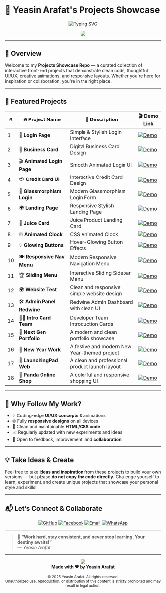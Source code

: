# 🚀 Yeasin Arafat's **Projects Showcase**

<p align="center">
  <img src="https://readme-typing-svg.herokuapp.com?font=Fira+Code&size=28&pause=1000&color=00D8FF&width=600&lines=Welcome+to+Projects+Playground;Crafted+with+❤️+by+Yeasin+Arafat" alt="Typing SVG" />
</p>

<p align="center">
  <img src="https://capsule-render.vercel.app/api?type=waving&color=0:00d8ff,100:0e1538&height=120&section=header&text=✨%20My%20Creative%20Works%20✨&fontSize=30&fontColor=ffffff"/>
</p>

---

## 🧠 **Overview**

Welcome to my **Projects Showcase Repo** — a curated collection of interactive front-end projects that demonstrate clean code, thoughtful UI/UX, creative animations, and responsive layouts. Whether you're here for inspiration or collaboration, you're in the right place.

---

## 🌟 **Featured Projects**

<div align="center">

| #  | 🔥 Project Name              | 🚀 Description                             | 🎬 Demo Link                                                                 |
|----|-----------------------------|--------------------------------------------|------------------------------------------------------------------------------|
| 1  | 🔐 **Login Page**            | Simple & Stylish Login Interface           | [![Demo](https://img.shields.io/badge/Live-Demo-blue?style=for-the-badge)](https://yeasinoncode98.github.io/Showcase_of_Projects/01_Login_Page/) |
| 2  | 💼 **Business Card**         | Digital Business Card Design               | [![Demo](https://img.shields.io/badge/Live-Demo-blue?style=for-the-badge)](https://yeasinoncode98.github.io/Showcase_of_Projects/02_Business_Card/) |
| 3  | 🎬 **Animated Login Page**   | Smooth Animated Login UI                   | [![Demo](https://img.shields.io/badge/Live-Demo-blue?style=for-the-badge)](https://yeasinoncode98.github.io/Showcase_of_Projects/03_Animated_LoginPage/) |
| 4  | 💳 **Credit Card UI**        | Interactive Credit Card Design             | [![Demo](https://img.shields.io/badge/Live-Demo-blue?style=for-the-badge)](https://yeasinoncode98.github.io/Showcase_of_Projects/04_Credit_Card/) |
| 5  | 🧊 **Glassmorphism Login**   | Modern Glassmorphism Login Form            | [![Demo](https://img.shields.io/badge/Live-Demo-blue?style=for-the-badge)](https://yeasinoncode98.github.io/Showcase_of_Projects/05_Modern_Glassmorphism_Login_Form/) |
| 6  | 🌍 **Landing Page**          | Responsive Stylish Landing Page            | [![Demo](https://img.shields.io/badge/Live-Demo-blue?style=for-the-badge)](https://yeasinoncode98.github.io/Showcase_of_Projects/06_Landing_Page_/) |
| 7  | 🧃 **Juice Card**            | Juice Product Landing Card                 | [![Demo](https://img.shields.io/badge/Live-Demo-blue?style=for-the-badge)](https://yeasinoncode98.github.io/Showcase_of_Projects/07_Juice_Card_Landing_Page/) |
| 8  | ⏰ **Animated Clock**        | CSS Animated Clock                         | [![Demo](https://img.shields.io/badge/Live-Demo-blue?style=for-the-badge)](https://yeasinoncode98.github.io/Showcase_of_Projects/08_Animated_Clock/) |
| 9  | 💡 **Glowing Buttons**       | Hover-Glowing Button Effects               | [![Demo](https://img.shields.io/badge/Live-Demo-blue?style=for-the-badge)](https://yeasinoncode98.github.io/Showcase_of_Projects/09_Glowing_Buttons/) |
| 10 | 🍽️ **Responsive Nav Menu**   | Modern Responsive Navigation Menu          | [![Demo](https://img.shields.io/badge/Live-Demo-blue?style=for-the-badge)](https://yeasinoncode98.github.io/Showcase_of_Projects/10_Menu_NavBar_/) |
| 11 | 🏆 **Sliding Menu**          | Interactive Sliding Sidebar Menu           | [![Demo](https://img.shields.io/badge/Live-Demo-blue?style=for-the-badge)](https://yeasinoncode98.github.io/Showcase_of_Projects/11_Sliding_Menu/) |
| 12 | 🌍 **Website Test**          | Clean and responsive simple website design | [![Demo](https://img.shields.io/badge/Live-Demo-blue?style=for-the-badge)](https://yeasinoncode98.github.io/Showcase_of_Projects/12_Website_Test/) |
| 13 | 🛠️ **Admin Panel Redwine**   | Redwine Admin Dashboard with clean UI      | [![Demo](https://img.shields.io/badge/Live-Demo-blue?style=for-the-badge)](https://yeasinoncode98.github.io/Showcase_of_Projects/13_Admin_Panel_Redwine/) |
| 14 | 👨‍💻 **Intro Card Team**       | Developer Team Introduction Cards          | [![Demo](https://img.shields.io/badge/Live-Demo-blue?style=for-the-badge)](https://yeasinoncode98.github.io/Showcase_of_Projects/14_Intro_Card_Team/) |
| 15 | 🚀 **Next Gen Portfolio**    | A modern and clean portfolio showcase      | [![Demo](https://img.shields.io/badge/Live-Demo-blue?style=for-the-badge)](https://yeasinoncode98.github.io/Showcase_of_Projects/15_Test_Portfolio/) |
| 16 | 🎉 **New Year Work**         | A festive and modern New Year-themed project| [![Demo](https://img.shields.io/badge/Live-Demo-blue?style=for-the-badge)](https://yeasinoncode98.github.io/Showcase_of_Projects/16_NewYear_Work/) |
| 17 | 🚀 **LaunchingPad Web**      | A clean and professional product launch layout | [![Demo](https://img.shields.io/badge/Live-Demo-blue?style=for-the-badge)](https://yeasinoncode98.github.io/Showcase_of_Projects/17_LaunchingPad_web/) |
| 18 | 🛒 **Panda Online Shop**     | A colorful and responsive shopping UI      | [![Demo](https://img.shields.io/badge/Live-Demo-blue?style=for-the-badge)](https://yeasinoncode98.github.io/Showcase_of_Projects/18_Panda_OnlineShop_Website/) |





</div>

---

## 🎯 Why Follow My Work?

- 💡 Cutting-edge **UI/UX concepts** & animations  
- 🌐 Fully **responsive designs** on all devices  
- 🧼 Clean and maintainable **HTML/CSS code**  
- 📈 Regularly updated with new experiments and ideas  
- 🤝 Open to feedback, improvement, and **collaboration**  

---

## 💡 Take Ideas & Create

Feel free to take **ideas and inspiration** from these projects to build your own versions — but please **do not copy the code directly**. Challenge yourself to learn, experiment, and create unique projects that showcase your personal style and skills!

---

## 📬 Let’s Connect & Collaborate

<p align="center">
  <a href="https://github.com/Yeasinoncode98" target="_blank"><img alt="GitHub" src="https://img.shields.io/badge/GitHub-Yeasinoncode98-181717?style=for-the-badge&logo=github"/></a>
  <a href="https://www.facebook.com/share/1ZzfjaPmq6/?mibextid=wwXIfr" target="_blank"><img alt="Facebook" src="https://img.shields.io/badge/Facebook-Yeasin%20Arafat-1877F2?style=for-the-badge&logo=facebook"/></a>
  <a href="mailto:devoncode98@gmail.com" target="_blank"><img alt="Email" src="https://img.shields.io/badge/Email-devoncode98@gmail.com-D14836?style=for-the-badge&logo=gmail"/></a>
  <a href="https://wa.me/8801627800198" target="_blank"><img alt="WhatsApp" src="https://img.shields.io/badge/WhatsApp-+8801627800198-25D366?style=for-the-badge&logo=whatsapp"/></a>
</p>

---

> 💬 **“Work hard, stay consistent, and never stop learning. Your destiny awaits!”**  
> — *Yeasin Arafat*  

---

<p align="center">
  <img src="https://capsule-render.vercel.app/api?type=waving&color=0e1538&height=100&section=footer"/>
  <br>
  <b>Made with ❤️ by Yeasin Arafat</b>
  <br><br>
  <small>© 2025 Yeasin Arafat. All rights reserved.</small>
  <br>
  <small>Unauthorized use, reproduction, or distribution of this content is strictly prohibited and may result in legal action.</small>
</p>

